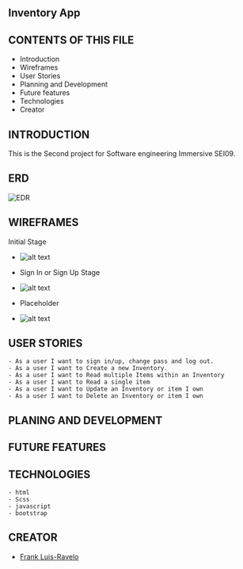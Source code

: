 Inventory App
-------------
CONTENTS OF THIS FILE
---------------------

 * Introduction
 * Wireframes
 * User Stories
 * Planning and Development
 * Future features
 * Technologies
 * Creator

 INTRODUCTION
 ------------

  This is the Second project for Software engineering Immersive SEI09.


  ERD
  ---

![EDR](https://i.imgur.com/yJAucB9.png)

  WIREFRAMES
  ----------
  Initial Stage
  - ![alt text](https://i.imgur.com/pIvQyGz.jpg)

  - Sign In or Sign Up Stage
  - ![alt text](https://i.imgur.com/x4UaPay.jpg)

  - Placeholder
  - ![alt text](https://i.imgur.com/xgRVduj.jpg)


  USER STORIES
  ------------

    - As a user I want to sign in/up, change pass and log out.
    - As a user I want to Create a new Inventory.
    - As a user I want to Read multiple Items within an Inventory
    - As a user I want to Read a single item
    - As a user I want to Update an Inventory or item I own
    - As a user I want to Delete an Inventory or item I own

  PLANING AND DEVELOPMENT
  -----------------------


  FUTURE FEATURES
  ---------------

  TECHNOLOGIES
  ------------
    - html
    - Scss
    - javascript
    - bootstrap

  CREATOR
  -------
  - [Frank Luis-Ravelo](https://www.linkedin.com/in/franklr/)

